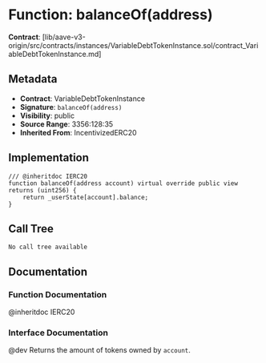 # Function: balanceOf(address)

**Contract**: [lib/aave-v3-origin/src/contracts/instances/VariableDebtTokenInstance.sol/contract_VariableDebtTokenInstance.md]

## Metadata

- **Contract**: VariableDebtTokenInstance
- **Signature**: `balanceOf(address)`
- **Visibility**: public
- **Source Range**: 3356:128:35
- **Inherited From**: IncentivizedERC20

## Implementation

```solidity
/// @inheritdoc IERC20
function balanceOf(address account) virtual override public view returns (uint256) {
    return _userState[account].balance;
}
```

## Call Tree

```
No call tree available
```

## Documentation

### Function Documentation

@inheritdoc IERC20

### Interface Documentation

 @dev Returns the amount of tokens owned by `account`.
